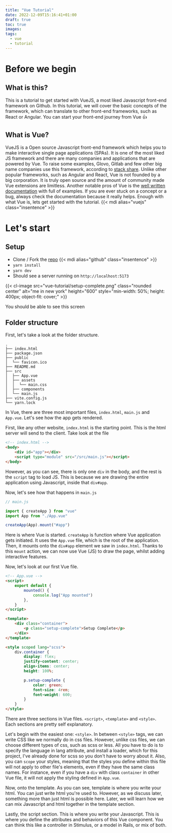 ```yaml
---
title: "Vue Tutorial"
date: 2022-12-09T15:16:41+01:00
draft: true
toc: true
images:
tags:
  - vue
  - tutorial
---
```


# Before we begin

## What is this?

This is a tutorial to get started with VueJS, a most liked Javascript front-end framework on Github. In this tutorial, we will cover the basic concepts of the framework, which can translate to other front-end frameworks, such as React or Angular. You can start your front-end journey from Vue 👍

## What is Vue?

VueJS is a Open source Javascript front-end framework which helps you to make interactive single page applications (SPAs). It is one of the most liked JS framework and there are many companies and applications that are powered by Vue. To raise some examples, Glovo, Gitlab and few other big name companies use this framework, according to [stack share](https://stackshare.io/vue-js). Unlike other popular frameworks, such as Angular and React, Vue is not founded by a big corporation. It is truly open source and the amount of community made Vue extensions are limitless. Another notable pros of Vue is the [well written documentation](https://vuejs.org/) with full of examples. If you are ever stuck on a concept or a bug, always check the documentation because it really helps. Enough with what Vue is, lets get started with the tutorial. {{< mdi alias="vuejs" class="insentence"  >}}

# Let's start

## Setup

- Clone / Fork the [repo](https://github.com/SuzukiRyuichiro/vue-tutorial-todo) {{< mdi alias="github" class="insentence"  >}}
- `yarn install`
- `yarn dev`
- Should see a server running on `http://localhost:5173`

{{< cl-image src="vue-tutorial/setup-complete.png" class="rounded center" alt="me in new york" height="600" style="min-width: 50%; height: 400px; object-fit: cover;" >}}

You should be able to see this screen

## Folder structure

First, let's take a look at the folder structure.

```shell
.
├── index.html
├── package.json
├── public
│  └── favicon.ico
├── README.md
├── src
│  ├── App.vue
│  ├── assets
│  │  └── main.css
│  ├── components
│  └── main.js
├── vite.config.js
└── yarn.lock
```

In Vue, there are three most important files, `index.html`, `main.js` and `App.vue`. Let's see how the app gets rendered.

First, like any other website, `index.html` is the starting point. This is the html server will send to the client. Take look at the file

```html
<!-- index.html -->
<body>
	<div id="app"></div>
	<script type="module" src="/src/main.js"></script>
</body>
```

However, as you can see, there is only one `div` in the body, and the rest is the `script` tag to load JS.
This is because we are drawing the entire application using Javascript, inside that `div#app`.

Now, let's see how that happens in `main.js`

```js
// main.js

import { createApp } from "vue"
import App from "./App.vue"

createApp(App).mount("#app")
```

Here is where Vue is started. `createApp` is function where Vue application gets initiated. It uses the `App.vue` file, which is the root of the application. Then, it mounts onto the `div#app` element we saw in `index.html`. Thanks to this `mount` action, we can now use Vue (JS) to draw the page, whilst adding interactive features.

Now, let's look at our first Vue file.

```html
<!-- App.vue -->
<script>
	export default {
		mounted() {
			console.log("App mounted")
		},
	}
</script>

<template>
	<div class="container">
		<p class="setup-complete">Setup Complete</p>
	</div>
</template>

<style scoped lang="scss">
	div.container {
		display: flex;
		justify-content: center;
		align-items: center;
		height: 100%;

		p.setup-complete {
			color: green;
			font-size: 4rem;
			font-weight: 600;
		}
	}
</style>
```

There are three sections in Vue files. `<script>`, `<template>` and `<style>`. Each sections are pretty self explanatory.

Let's begin with the easiest one: `<style>`. In between `<style>` tags, we can write CSS like we normally do in css files. However, unlike css files, we can choose different types of css, such as scss or less. All you have to do is to specify the language in lang attribute, and install a loader, which for this project, I've already done for scss so you don't have to worry about it. Also, you can `scope` your styles, meaning that the styles you define within this file will not apply to other file's elements, even if they have the same class names. For instance, even if you have a `div` with class `container` in other Vue file, it will not apply the styling defined in `App.vue`.

Now, onto the template. As you can see, template is where you write your html. You can just write html you're used to. However, as we discuss later, something more than just html is possible here. Later, we will learn how we can mix Javascript and html together in the template section.

Lastly, the script section. This is where you write your Javascript. This is where you define the attributes and behaviors of this Vue component. You can think this like a controller in Stimulus, or a model in Rails, or mix of both.

